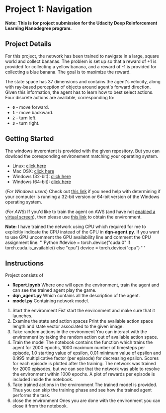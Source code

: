 # Project 1: Navigation 

**Note: This is for project submission for the Udacity Deep Reinforcement Learning Nanodegree program.**


## Project Details

For this project, the network has been trained to navigate in a large, square world and collect bananas. The problem is set up so that a reward of +1 is provided for collecting a yellow banana, and a reward of -1 is provided for collecting a blue banana. The goal is to maximize the reward.

The state space has 37 dimensions and contains the agent's velocity, along with ray-based perception of objects around agent's forward direction.  Given this information, the agent has to learn how to best select actions.  Four discrete actions are available, corresponding to:
- **`0`** - move forward.
- **`1`** - move backward.
- **`2`** - turn left.
- **`3`** - turn right.


## Getting Started

The windows inverontent is provided with the given repository. But you can dowload the coresponding environement matching your operating system.
- Linux: [click here](https://s3-us-west-1.amazonaws.com/udacity-drlnd/P1/Banana/Banana_Linux.zip)
- Mac OSX: [click here](https://s3-us-west-1.amazonaws.com/udacity-drlnd/P1/Banana/Banana.app.zip)
- Windows (32-bit): [click here](https://s3-us-west-1.amazonaws.com/udacity-drlnd/P1/Banana/Banana_Windows_x86.zip)
- Windows (64-bit): [click here](https://s3-us-west-1.amazonaws.com/udacity-drlnd/P1/Banana/Banana_Windows_x86_64.zip)

(_For Windows users_) Check out [this link](https://support.microsoft.com/en-us/help/827218/how-to-determine-whether-a-computer-is-running-a-32-bit-version-or-64) if you need help with determining if your computer is running a 32-bit version or 64-bit version of the Windows operating system.

(_For AWS_) If you'd like to train the agent on AWS (and have not [enabled a virtual screen](https://github.com/Unity-Technologies/ml-agents/blob/master/docs/Training-on-Amazon-Web-Service.md)), then please use [this link](https://s3-us-west-1.amazonaws.com/udacity-drlnd/P1/Banana/Banana_Linux_NoVis.zip) to obtain the environment.

**Note:** I have trained the network using CPU which required for me to explicitly indicate the CPU instead of the GPU in **dqn-agent.py**. If you want to use GPU uncomment the GPU availability line and comment the CPU assignment line. 
'''Python
#device = torch.device("cuda:0" if torch.cuda.is_available() else "cpu")
device = torch.device("cpu")
'''


## Instructions

Project consists of 
 - **Report.ipynb** Where one will open the environment, train the agent and can see the trained agent play the game.
 - **dqn_agent.py** Which contains all the description of the agent.
 - **model.py** Containing network model. 

1. Start the environment
    Fist start the environment and make sure that it launches.
2. Examine the state and action spaces
    Print the available action space length and state vector associated to the given image. 
3. Take random actions in the environment
    You can interact with the environment by taking the random action out of available action space. 
4. Train the model
    The notebook contains the function which trains the agent for 2000 epochs, 1000 maximum number of timesteps per episode, 1.0 starting value of epsilon, 0.01 minimum value of epsilon and 0.995 multiplicative factor (per episode) for decreasing epsilon.
    Scores for each episode is plotted after the training. 
    The network was trained for 2000 episodes, but we can see that the network was able to resolve the environment within 1000 epochs.
    A plot of rewards per episode is included inside the notebook.
5. Take trained actions in the environment
    The trained model is provided. Thus you can skip the training phase and see how the trained agent performs the task. 
6. close the environment 
    Ones you are done with the environment you can close it from the notebook. 

